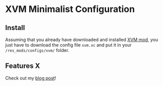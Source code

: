 # XVM Minimalist Configuration
## Install
Assuming that you already have downloaded and installed [XVM mod](http://www.modxvm.com/), you just have to download the config file `xvm.xc` and put it in your `/res_mods/configs/xvm/` folder.
## Features X
Check out my [blog post](http://nbyim.com/wot-xvm-minimalist-configuration/)!

